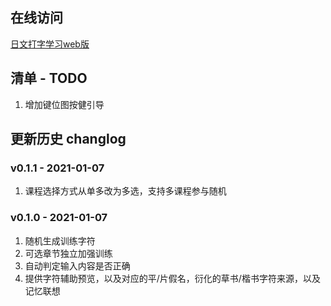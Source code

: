 ## 在线访问

[日文打字学习web版](https://lisfan.github.io/JType/)

## 清单 - TODO

1. 增加键位图按健引导

## 更新历史 changlog

### v0.1.1 - 2021-01-07

1. 课程选择方式从单多改为多选，支持多课程参与随机

### v0.1.0 - 2021-01-07

1. 随机生成训练字符
2. 可选章节独立加强训练
3. 自动判定输入内容是否正确
4. 提供字符辅助预览，以及对应的平/片假名，衍化的草书/楷书字符来源，以及记忆联想


